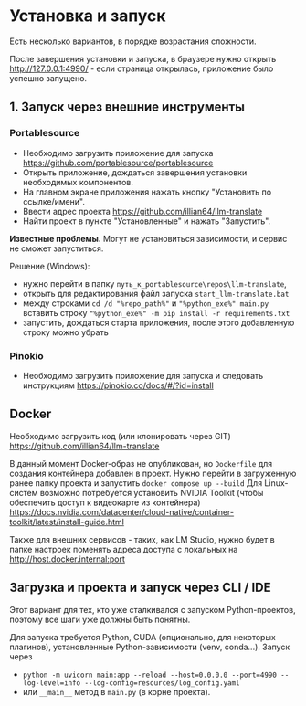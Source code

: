 # Установка и запуск

Есть несколько вариантов, в порядке возрастания сложности.

После завершения установки и запуска, в браузере нужно открыть http://127.0.0.1:4990/ - 
если страница открылась, приложение было успешно запущено.

## 1. Запуск через внешние инструменты
### Portablesource
* Необходимо загрузить приложение для запуска https://github.com/portablesource/portablesource
* Открыть приложение, дождаться завершения установки необходимых компонентов.
* На главном экране приложения нажать кнопку "Установить по ссылке/имени".
* Ввести адрес проекта https://github.com/illian64/llm-translate
* Найти проект в пункте "Установленные" и нажать "Запустить".

**Известные проблемы.**
Могут не установиться зависимости, и сервис не сможет запуститься.

Решение (Windows):
* нужно перейти в папку `путь_к_portablesource\repos\llm-translate`, 
* открыть для редактирования файл запуска `start_llm-translate.bat`
* между строками `cd /d "%repo_path%"` и `"%python_exe%" main.py` вставить строку `"%python_exe%" -m pip install -r requirements.txt`
* запустить, дождаться старта приложения, после этого добавленную строку можно убрать


### Pinokio
* Необходимо загрузить приложение для запуска и следовать инструкциям https://pinokio.co/docs/#/?id=install

## Docker
Необходимо загрузить код (или клонировать через GIT) https://github.com/illian64/llm-translate

В данный момент Docker-образ не опубликован, но `Dockerfile` для создания контейнера добавлен в проект.
Нужно перейти в загруженную ранее папку проекта и запустить `docker compose up --build`
Для Linux-систем возможно потребуется установить NVIDIA Toolkit (чтобы обеспечить доступ к видеокарте из контейнера)
https://docs.nvidia.com/datacenter/cloud-native/container-toolkit/latest/install-guide.html

Также для внешних сервисов - таких, как LM Studio, нужно будет в папке настроек поменять адреса доступа с локальных на
http://host.docker.internal:port

## Загрузка и проекта и запуск через CLI / IDE
Этот вариант для тех, кто уже сталкивался с запуском Python-проектов, поэтому все шаги уже должны быть понятны.

Для запуска требуется Python, CUDA (опционально, для некоторых плагинов), установленные Python-зависимости (venv, conda...).
Запуск через
* `python -m uvicorn main:app --reload --host=0.0.0.0 --port=4990 --log-level=info --log-config=resources/log_config.yaml`
* или `__main__` метод в `main.py` (в корне проекта).
